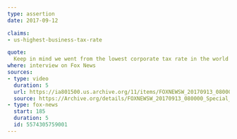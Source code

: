```yaml
---
type: assertion
date: 2017-09-12

claims:
- us-highest-business-tax-rate

quote:
  Keep in mind we went from the lowest corporate tax rate in the world to, now, the highest.
where: interview on Fox News
sources:
- type: video
  duration: 5
  url: https://ia801500.us.archive.org/11/items/FOXNEWSW_20170913_080000_Special_Report_With_Bret_Baier/FOXNEWSW_20170913_080000_Special_Report_With_Bret_Baier.mp4?start=897&end=907&exact=1&ignore=x.mp4
  source: https://Archive.org/details/FOXNEWSW_20170913_080000_Special_Report_With_Bret_Baier/start/897/end/907
- type: fox-news
  start: 185
  duration: 5
  id: 5574305759001
---
```

